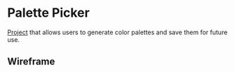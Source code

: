 # Palette Picker

[Project](http://frontend.turing.io/projects/palette-picker.html) that allows users to generate color palettes and save them for future use.

## Wireframe

